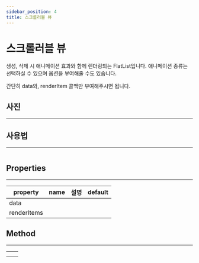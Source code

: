 ```yaml
---
sidebar_position: 4
title: 스크롤러블 뷰
---
```


# 스크롤러블 뷰

생성, 삭제 시 애니메이션 효과와 함께 렌더링되는 FlatList입니다. 애니메이션 종류는 선택하실 수 있으며 옵션을 부여해줄 수도 있습니다.

간단히 data와, renderItem 콜백만 부여해주시면 됩니다.

## 사진

---

## 사용법

---

```tsx

```

## Properties

---

| property    | name | 설명 | default |
| ----------- | ---- | ---- | ------- |
| data        |      |      |         |
| renderItems |      |      |         |

## Method

---

|     |     |
| --- | --- |
|     |     |
|     |     |
